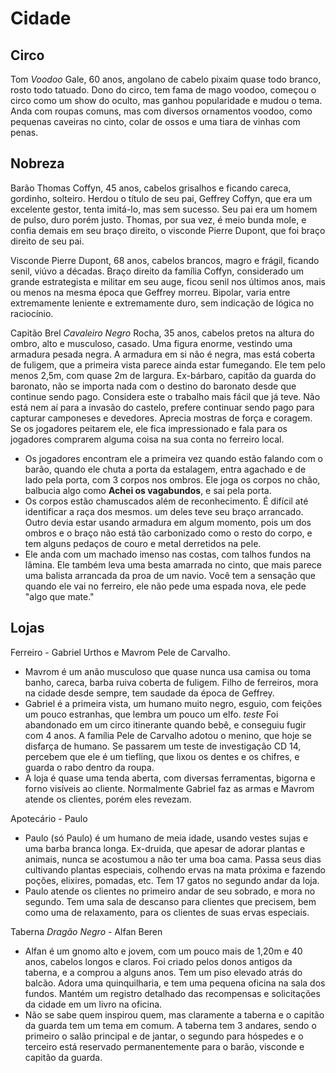 # Cidade

## Circo

Tom *Voodoo* Gale, 60 anos, angolano de cabelo pixaim quase todo branco, rosto todo tatuado.
  Dono do circo, tem fama de mago voodoo, começou o circo como um show do oculto, mas ganhou popularidade e mudou o tema. Anda com roupas comuns, mas com diversos ornamentos voodoo, como pequenas caveiras no cinto, colar de ossos e uma tiara de vinhas com penas.

## Nobreza

Barão Thomas Coffyn, 45 anos, cabelos grisalhos e ficando careca, gordinho, solteiro.
  Herdou o título de seu pai, Geffrey Coffyn, que era um excelente gestor, tenta imitá-lo, mas sem sucesso.
  Seu pai era um homem de pulso, duro porém justo. Thomas, por sua vez, é meio bunda mole, e confia demais em seu braço direito, o visconde Pierre Dupont, que foi braço direito de seu pai.

Visconde Pierre Dupont, 68 anos, cabelos brancos, magro e frágil, ficando senil, viúvo a décadas.
  Braço direito da família Coffyn, considerado um grande estrategista e militar em seu auge, ficou senil nos últimos anos, mais ou menos na mesma época que Geffrey morreu.
  Bipolar, varia entre extremamente leniente e extremamente duro, sem indicação de lógica no raciocínio.

Capitão Brel *Cavaleiro Negro* Rocha, 35 anos, cabelos pretos na altura do ombro, alto e musculoso, casado.
  Uma figura enorme, vestindo uma armadura pesada negra. A armadura em si não é negra, mas está coberta de fuligem, que a primeira vista parece ainda estar fumegando. Ele tem pelo menos 2,5m, com quase 2m de largura.
  Ex-bárbaro, capitão da guarda do baronato, não se importa nada com o destino do baronato desde que continue sendo pago. Considera este o trabalho mais fácil que já teve. Não está nem aí para a invasão do castelo, prefere continuar sendo pago para capturar camponeses e devedores.
  Aprecia mostras de força e coragem. Se os jogadores peitarem ele, ele fica impressionado e fala para os jogadores comprarem alguma coisa na sua conta no ferreiro local.

  - Os jogadores encontram ele a primeira vez quando estão falando com o barão, quando ele chuta a porta da estalagem, entra agachado e de lado pela porta, com 3 corpos nos ombros. Ele joga os corpos no chão, balbucia algo como **Achei os vagabundos**, e sai pela porta.
  - Os corpos estão chamuscados além de reconhecimento. É difícil até identificar a raça dos mesmos. um deles teve seu braço arrancado. Outro devia estar usando armadura em algum momento, pois um dos ombros e o braço não está tão carbonizado como o resto do corpo, e tem alguns pedaços de couro e metal derretidos na pele.
  - Ele anda com um machado imenso nas costas, com talhos fundos na lâmina. Ele também leva uma besta amarrada no cinto, que mais parece uma balista arrancada da proa de um navio. Você tem a sensação que quando ele vai no ferreiro, ele não pede uma espada nova, ele pede "algo que mate."

## Lojas

Ferreiro - Gabriel Urthos e Mavrom Pele de Carvalho.
  - Mavrom é um anão musculoso que quase nunca usa camisa ou toma banho, careca, barba ruiva coberta de fuligem. Filho de ferreiros, mora na cidade desde sempre, tem saudade da época de Geffrey.
  - Gabriel é a primeira vista, um humano muito negro, esguio, com feições um pouco estranhas, que lembra um pouco um elfo. *teste* Foi abandonado em um circo itinerante quando bebê, e conseguiu fugir com 4 anos. A família Pele de Carvalho adotou o menino, que hoje se disfarça de humano.
    Se passarem um teste de investigação CD 14, percebem que ele é um tiefling, que lixou os dentes e os chifres, e guarda o rabo dentro da roupa.
  - A loja é quase uma tenda aberta, com diversas ferramentas, bigorna e forno visíveis ao cliente. Normalmente Gabriel faz as armas e Mavrom atende os clientes, porém eles revezam.

Apotecário - Paulo
  - Paulo (só Paulo) é um humano de meia idade, usando vestes sujas e uma barba branca longa. Ex-druida, que apesar de adorar plantas e animais, nunca se acostumou a não ter uma boa cama. Passa seus dias cultivando plantas especiais, colhendo ervas na mata próxima e fazendo poções, elixires, pomadas, etc. Tem 17 gatos no segundo andar da loja.
  - Paulo atende os clientes no primeiro andar de seu sobrado, e mora no segundo. Tem uma sala de descanso para clientes que precisem, bem como uma de relaxamento, para os clientes de suas ervas especiais.

Taberna *Dragão Negro* - Alfan Beren
  - Alfan é um gnomo alto e jovem, com um pouco mais de 1,20m e 40 anos, cabelos longos e claros.
  Foi criado pelos donos antigos da taberna, e a comprou a alguns anos. Tem um piso elevado atrás do balcão. Adora uma quinquilharia, e tem uma pequena oficina na sala dos fundos. Mantém um registro detalhado das recompensas e solicitações da cidade em um livro na oficina.
  - Não se sabe quem inspirou quem, mas claramente a taberna e o capitão da guarda tem um tema em comum. A taberna tem 3 andares, sendo o primeiro o salão principal e de jantar, o segundo para hóspedes e o terceiro está reservado permanentemente para o barão, visconde e capitão da guarda.
